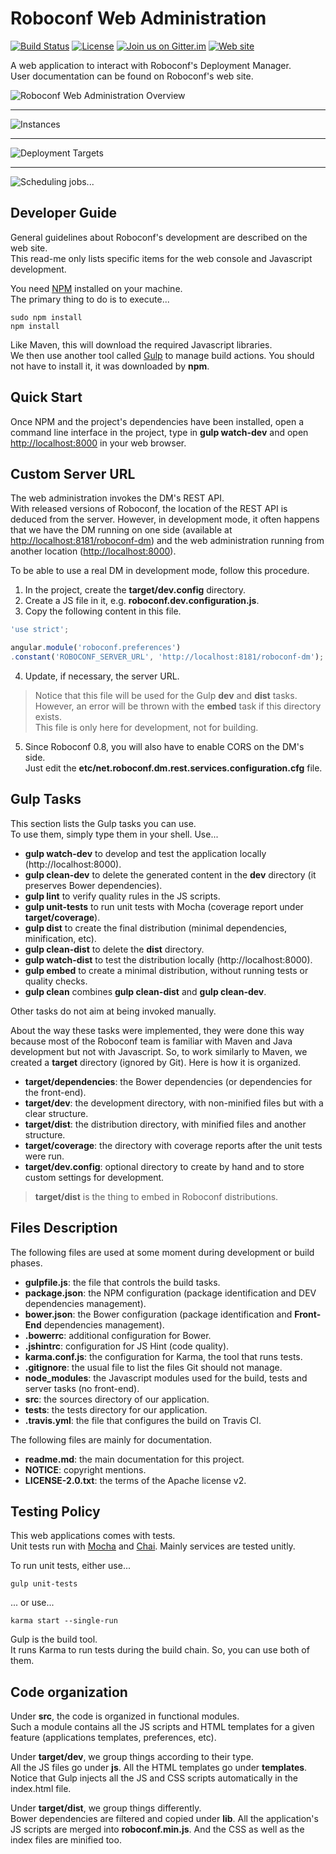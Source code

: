 # Roboconf Web Administration
[![Build Status](http://travis-ci.org/roboconf/roboconf-web-administration.png?branch=master)](http://travis-ci.org/roboconf/roboconf-web-administration)
[![License](https://img.shields.io/hexpm/l/plug.svg)](http://www.apache.org/licenses/LICENSE-2.0)
[![Join us on Gitter.im](https://img.shields.io/badge/gitter-join%20chat-brightgreen.svg)](https://gitter.im/roboconf/roboconf)
[![Web site](https://img.shields.io/badge/website-roboconf.net-b23e4b.svg)](http://roboconf.net)

A web application to interact with Roboconf's Deployment Manager.  
User documentation can be found on Roboconf's web site.

<img src="http://roboconf.net/resources/img/readme_web_admin.png" alt="Roboconf Web Administration Overview" />

<hr />

<img src="http://roboconf.net/resources/img/nn-0.4-web-admin-instance-state.png" alt="Instances" />

<hr />

<img src="http://roboconf.net/resources/img/nn-0.5-deployment-target-associations.png" alt="Deployment Targets" />

<hr />

<img src="http://roboconf.net/resources/img/nn-0.7-scheduling-for-commands.jpg" alt="Scheduling jobs..." />


## Developer Guide

General guidelines about Roboconf's development are described on the web site.  
This read-me only lists specific items for the web console and Javascript development.

You need [NPM](https://www.npmjs.com/) installed on your machine.  
The primary thing to do is to execute...

```
sudo npm install
npm install
```

Like Maven, this will download the required Javascript libraries.  
We then use another tool called [Gulp](http://gulpjs.com/) to manage build actions. You should not have to install it,
it was downloaded by **npm**.


## Quick Start

Once NPM and the project's dependencies have been installed, open a command line interface
in the project, type in **gulp watch-dev** and open [http://localhost:8000](http://localhost:8000)
in your web browser.


## Custom Server URL

The web administration invokes the DM's REST API.  
With released versions of Roboconf, the location of the REST API is deduced from the
server. However, in development mode, it often happens that we have the DM running on one side
(available at [http://localhost:8181/roboconf-dm](http://localhost:8181/roboconf-dm)) and the
web administration running from another location ([http://localhost:8000](http://localhost:8000)).

To be able to use a real DM in development mode, follow this procedure.

1. In the project, create the **target/dev.config** directory.
2. Create a JS file in it, e.g. **roboconf.dev.configuration.js**.
3. Copy the following content in this file.

```javascript
'use strict';

angular.module('roboconf.preferences')
.constant('ROBOCONF_SERVER_URL', 'http://localhost:8181/roboconf-dm');
```

4. Update, if necessary, the server URL.

> Notice that this file will be used for the Gulp **dev** and **dist** tasks.  
> However, an error will be thrown with the **embed** task if this directory exists.  
> This file is only here for development, not for building.

5. Since Roboconf 0.8, you will also have to enable CORS on the DM's side.  
Just edit the **etc/net.roboconf.dm.rest.services.configuration.cfg** file.


## Gulp Tasks

This section lists the Gulp tasks you can use.  
To use them, simply type them in your shell. Use...

* **gulp watch-dev** to develop and test the application locally (http://localhost:8000).
* **gulp clean-dev** to delete the generated content in the **dev** directory (it preserves Bower dependencies).
* **gulp lint** to verify quality rules in the JS scripts.
* **gulp unit-tests** to run unit tests with Mocha (coverage report under **target/coverage**).
* **gulp dist** to create the final distribution (minimal dependencies, minification, etc).
* **gulp clean-dist** to delete the **dist** directory.
* **gulp watch-dist** to test the distribution locally (http://localhost:8000).
* **gulp embed** to create a minimal distribution, without running tests or quality checks.
* **gulp clean** combines **gulp clean-dist** and **gulp clean-dev**.

Other tasks do not aim at being invoked manually.

About the way these tasks were implemented, they were done this way because most of
the Roboconf team is familiar with Maven and Java development but not with Javascript.
So, to work similarly to Maven, we created a **target** directory (ignored by Git).
Here is how it is organized.

* **target/dependencies**: the Bower dependencies (or dependencies for the front-end).
* **target/dev**: the development directory, with non-minified files but with a clear structure.
* **target/dist**: the distribution directory, with minified files and another structure.
* **target/coverage**: the directory with coverage reports after the unit tests were run.
* **target/dev.config**: optional directory to create by hand and to store custom settings for development.

> **target/dist** is the thing to embed in Roboconf distributions.


## Files Description

The following files are used at some moment during development or build phases.

* **gulpfile.js**: the file that controls the build tasks.
* **package.json**: the NPM configuration (package identification and DEV dependencies management).
* **bower.json**: the Bower configuration (package identification and **Front-End** dependencies management).
* **.bowerrc**: additional configuration for Bower.
* **.jshintrc**: configuration for JS Hint (code quality).
* **karma.conf.js**: the configuration for Karma, the tool that runs tests.
* **.gitignore**: the usual file to list the files Git should not manage.
* **node_modules**: the Javascript modules used for the build, tests and server tasks (no front-end).
* **src**: the sources directory of our application.
* **tests**: the tests directory for our application.
* **.travis.yml**: the file that configures the build on Travis CI.

The following files are mainly for documentation.

* **readme.md**: the main documentation for this project.
* **NOTICE**: copyright mentions. 
* **LICENSE-2.0.txt**: the terms of the Apache license v2.


## Testing Policy

This web applications comes with tests.  
Unit tests run with [Mocha](http://mochajs.org/) and [Chai](http://chaijs.com/). Mainly services are tested unitly.  

To run unit tests, either use...

	gulp unit-tests

... or use...

	karma start --single-run

Gulp is the build tool.  
It runs Karma to run tests during the build chain. So, you can use both of them.


## Code organization

Under **src**, the code is organized in functional modules.  
Such a module contains all the JS scripts and HTML templates for a given feature (applications templates,
preferences, etc).

Under **target/dev**, we group things according to their type.  
All the JS files go under **js**. All the HTML templates go under **templates**. Notice that Gulp injects
all the JS and CSS scripts automatically in the index.html file.

Under **target/dist**, we group things differently.  
Bower dependencies are filtered and copied under **lib**. All the application's JS scripts
are merged into **roboconf.min.js**. And the CSS as well as the index files are minified too.
